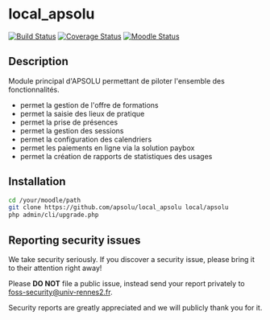 # local_apsolu

[![Build Status](https://travis-ci.org/apsolu/local_apsolu.svg?branch=master)](https://travis-ci.org/apsolu/local_apsolu)
[![Coverage Status](https://coveralls.io/repos/github/apsolu/local_apsolu/badge.svg?branch=master)](https://coveralls.io/github/apsolu/local_apsolu?branch=master)
[![Moodle Status](https://img.shields.io/badge/moodle-3.9-blue)](https://moodle.org)


## Description

Module principal d'APSOLU permettant de piloter l'ensemble des fonctionnalités.

* permet la gestion de l'offre de formations
* permet la saisie des lieux de pratique
* permet la prise de présences
* permet la gestion des sessions
* permet la configuration des calendriers
* permet les paiements en ligne via la solution paybox
* permet la création de rapports de statistiques des usages


## Installation

```bash
cd /your/moodle/path
git clone https://github.com/apsolu/local_apsolu local/apsolu
php admin/cli/upgrade.php
```


## Reporting security issues

We take security seriously. If you discover a security issue, please bring it
to their attention right away!

Please **DO NOT** file a public issue, instead send your report privately to
[foss-security@univ-rennes2.fr](mailto:foss-security@univ-rennes2.fr).

Security reports are greatly appreciated and we will publicly thank you for it.
